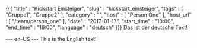 {{{
    "title"       : "Kickstart Einsteiger",
    "slug"        : "kickstart_einsteiger",
    "tags"        : [ "Gruppe1", "Gruppe2" ],
    "category"    : "",
    "host"        : [ "Person One" ],
    "host_url"    : [ "/team/person_one" ],
    "date"        : "2017-01-17",
    "start_time"  : "10:00",
    "end_time"    : "16:00",
    "language"    : "deutsch"
}}}
Das ist der deutsche Text!

--- en-US ---
This is the English text!